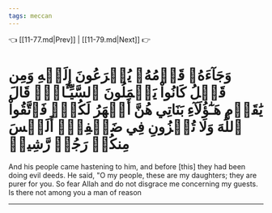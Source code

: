 ```yaml
---
tags: meccan
---
```


👈 [[11-77.md|Prev]] | [[11-79.md|Next]] 👉

# وَجَآءَهُۥ قَوۡمُهُۥ يُهۡرَعُونَ إِلَيۡهِ وَمِن قَبۡلُ كَانُواْ يَعۡمَلُونَ ٱلسَّيِّـَٔاتِۚ قَالَ يَٰقَوۡمِ هَـٰٓؤُلَآءِ بَنَاتِي هُنَّ أَطۡهَرُ لَكُمۡۖ فَٱتَّقُواْ ٱللَّهَ وَلَا تُخۡزُونِ فِي ضَيۡفِيٓۖ أَلَيۡسَ مِنكُمۡ رَجُلٞ رَّشِيدٞ

And his people came hastening to him, and before [this] they had been doing evil deeds. He said, "O my people, these are my daughters; they are purer for you. So fear Allah and do not disgrace me concerning my guests. Is there not among you a man of reason

---

